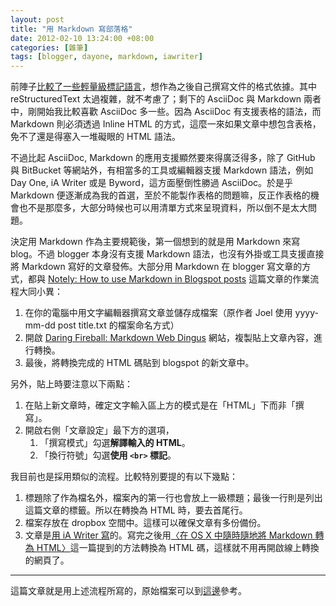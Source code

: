 ```yaml
--- 
layout: post
title: "用 Markdown 寫部落格"
date: 2012-02-10 13:24:00 +08:00
categories: [雜筆]
tags: [blogger, dayone, markdown, iawriter]
---
```


前陣子[比較了一些輕量級標記語言](/blog/2011/10/lightweight-markup-language/)，想作為之後自己撰寫文件的格式依據。其中 reStructuredText 太過複雜，就不考慮了；剩下的 AsciiDoc 與 Markdown 兩者中，剛開始我比較喜歡 AsciiDoc 多一些。因為 AsciiDoc 有支援表格的語法，而 Markdown 則必須透過 Inline HTML 的方式，這麼一來如果文章中想包含表格，免不了還是得塞入一堆礙眼的 HTML 語法。

<!-- more -->

不過比起 AsciiDoc, Markdown 的應用支援顯然要來得廣泛得多，除了 GitHub 與 BitBucket 等網站外，有相當多的工具或編輯器支援 Markdown 語法，例如 Day One, iA Writer 或是 Byword，這方面壓倒性勝過 AsciiDoc。於是乎 Markdown 便逐漸成為我的首選，至於不能製作表格的問題嘛，反正作表格的機會也不是那麼多，大部分時候也可以用清單方式來呈現資料，所以倒不是太大問題。

決定用 Markdown 作為主要規範後，第一個想到的就是用 Markdown 來寫 blog。不過 blogger 本身沒有支援 Markdown 語法，也沒有外掛或工具支援直接將 Markdown 寫好的文章發佈。大部分用 Markdown 在 blogger 寫文章的方式，都與 [Notely: How to use Markdown in Blogspot posts](http://notely.blogspot.com/2011/08/how-to-use-markdown-in-blogspot-posts.html) 這篇文章的作業流程大同小異：

1. 在你的電腦中用文字編輯器撰寫文章並儲存成檔案（原作者 Joel 使用 yyyy-mm-dd post title.txt 的檔案命名方式）
2. 開啟 [Daring Fireball: Markdown Web Dingus](http://daringfireball.net/projects/markdown/dingus) 網站，複製貼上文章內容，進行轉換。
3. 最後，將轉換完成的 HTML 碼貼到 blogspot 的新文章中。

另外，貼上時要注意以下兩點：

1. 在貼上新文章時，確定文字輸入區上方的模式是在「HTML」下而非「撰寫」。
2. 開啟右側「文章設定」最下方的選項，
    1. 「撰寫模式」勾選**解譯輸入的 HTML**。
    2. 「換行符號」勾選**使用 `<br>` 標記**。

我目前也是採用類似的流程。比較特別要提的有以下幾點：

1. 標題除了作為檔名外，檔案內的第一行也會放上一級標題；最後一行則是列出這篇文章的標籤。所以在轉換為 HTML 時，要去首尾行。
2. 檔案存放在 dropbox 空間中。這樣可以確保文章有多份備份。
3. 文章是[用 iA Writer 寫](/blog/2012/02/markdown-editor/)的。寫完之後用[〈在 OS X 中隨時隨地將 Markdown 轉為 HTML〉](/blog/2012/02/10/markdown-to-html-in-osx/)這一篇提到的方法轉換為 HTML 碼，這樣就不用再開啟線上轉換的網頁了。

* * *

這篇文章就是用上述流程所寫的，原始檔案可以到[這邊](http://dl.dropbox.com/u/1324456/2012-02-10%20%E7%94%A8%20Markdown%20%E5%AF%AB%20blogger%20%E6%96%87%E7%AB%A0.md)參考。
